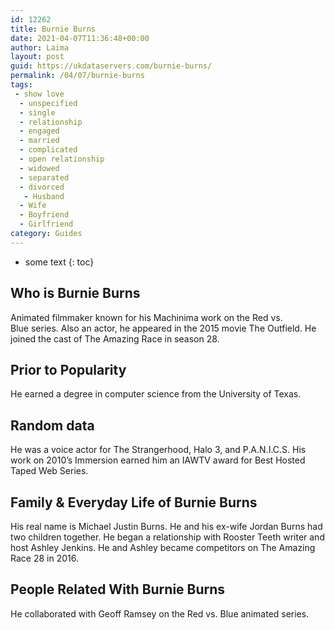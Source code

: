 ```yaml
---
id: 12262
title: Burnie Burns
date: 2021-04-07T11:36:48+00:00
author: Laima
layout: post
guid: https://ukdataservers.com/burnie-burns/
permalink: /04/07/burnie-burns
tags:
 - show love
  - unspecified
  - single
  - relationship
  - engaged
  - married
  - complicated
  - open relationship
  - widowed
  - separated
  - divorced
   - Husband
  - Wife
  - Boyfriend
  - Girlfriend
category: Guides
---
```


* some text
{: toc}


## Who is Burnie Burns
                  
                  
                  
Animated filmmaker known for his Machinima work on the Red vs. Blue series. Also an actor, he appeared in the 2015 movie The Outfield. He joined the cast of The Amazing Race in season 28. 
                  
              
            
              
            
                
                
                
## Prior to Popularity
                  
                  
                  
He earned a degree in computer science from the University of Texas. 
                  
              
            
              
            
                
                
                
## Random data
                  
                  
                  
He was a voice actor for The Strangerhood, Halo 3, and P.A.N.I.C.S. His work on 2010&#8217;s Immersion earned him an IAWTV award for Best Hosted Taped Web Series. 
                  
              
            
              
            
                
                
                
## Family & Everyday Life of Burnie Burns
                  
                  
                  
His real name is Michael Justin Burns. He and his ex-wife Jordan Burns had two children together. He began a relationship with Rooster Teeth writer and host Ashley Jenkins. He and Ashley became competitors on The Amazing Race 28 in 2016.
                  
              
            
              
            
                
                
                
## People Related With Burnie Burns
                  
                  
                  
He collaborated with Geoff Ramsey on the Red vs. Blue animated series.
                  
              
            
              
            
                
              
            
              
              
            
            
              
            
          
          
          